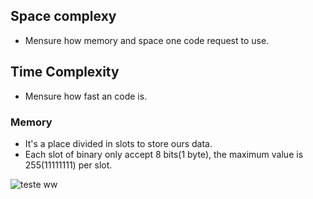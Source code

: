## Space complexy
- Mensure how memory and space one code request to use.

## Time Complexity
- Mensure how fast an code is.
### Memory
- It's a place divided in slots to store ours data.
- Each slot of binary only accept 8 bits(1 byte), the maximum value is 255(11111111) per slot.

![teste]()
ww